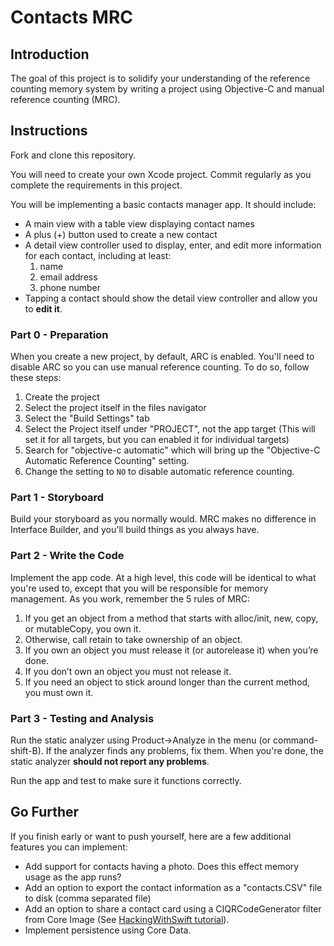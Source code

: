 # Contacts MRC

## Introduction

The goal of this project is to solidify your understanding of the reference counting memory system by writing a project using Objective-C and manual reference counting (MRC).

## Instructions

Fork and clone this repository.

You will need to create your own Xcode project. Commit regularly as you complete the requirements in this project.

You will be implementing a basic contacts manager app. It should include:

- A main view with a table view displaying contact names
- A plus (+) button used to create a new contact
- A detail view controller used to display, enter, and edit more information for each contact, including at least: 
    1. name 
    2. email address
    3. phone number
- Tapping a contact should show the detail view controller and allow you to **edit it**.

### Part 0 - Preparation

When you create a new project, by default, ARC is enabled. You'll need to disable ARC so you can use manual reference counting. To do so, follow these steps:

1. Create the project
2. Select the project itself in the files navigator
3. Select the "Build Settings" tab
4. Select the Project itself under "PROJECT", not the app target (This will set it for all targets, but you can enabled it for individual targets)
5. Search for "objective-c automatic" which will bring up the "Objective-C Automatic Reference Counting" setting.
6. Change the setting to `NO` to disable automatic reference counting.

### Part 1 - Storyboard

Build your storyboard as you normally would. MRC makes no difference in Interface Builder, and you'll build things as you always have.

### Part 2 - Write the Code

Implement the app code. At a high level, this code will be identical to what you're used to, except that you will be responsible for memory management. As you work, remember the 5 rules of MRC:

1. If you get an object from a method that starts with alloc/init, new, copy, or mutableCopy, you own it.
2. Otherwise, call retain to take ownership of an object.
3. If you own an object you must release it (or autorelease it) when you’re done.
4. If you don’t own an object you must not release it.
5. If you need an object to stick around longer than the current method, you must own it.

### Part 3 - Testing and Analysis

Run the static analyzer using Product->Analyze in the menu (or command-shift-B). If the analyzer finds any problems, fix them. When you're done, the static analyzer **should not report any problems**.

Run the app and test to make sure it functions correctly.

## Go Further

If you finish early or want to push yourself, here are a few additional features you can implement:
- Add support for contacts having a photo. Does this effect memory usage as the app runs?
- Add an option to export the contact information as a "contacts.CSV" file to disk (comma separated file)
- Add an option to share a contact card using a CIQRCodeGenerator filter from Core Image (See [HackingWithSwift tutorial](https://www.hackingwithswift.com/example-code/media/how-to-create-a-qr-code)).
- Implement persistence using Core Data.

